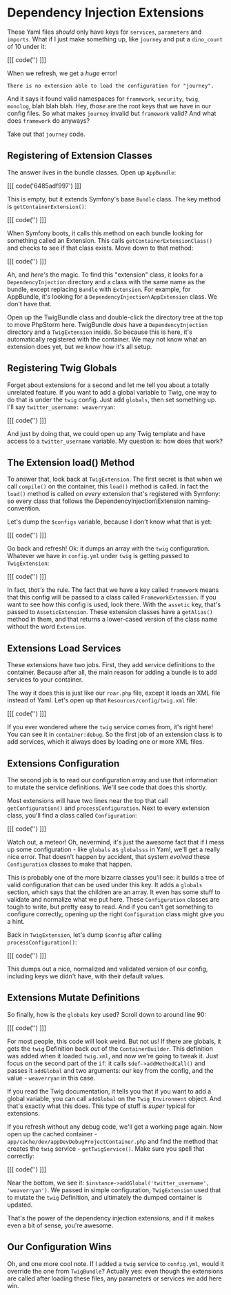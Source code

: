 # Dependency Injection Extensions

These Yaml files *should* only have keys for `services`, `parameters` and
`imports`. What if I just make something up, like `journey` and put a
`dino_count` of 10 under it:

[[[ code('') ]]]

When we refresh, we get a *huge* error!

    There is no extension able to load the configuration for "journey".

And it says it found valid namespaces for `framework`, `security`, `twig`,
`monolog`, blah blah blah. Hey, *those* are the root keys that we have in
our config files. So what makes `journey` invalid but `framework` valid?
And what does `framework` do anyways?

Take out that `journey` code.

## Registering of Extension Classes

The answer lives in the bundle classes. Open up `AppBundle`:

[[[ code('6485adf997') ]]]

This is empty, but it extends Symfony's base `Bundle` class. The key method
is `getContainerExtension()`:

[[[ code('') ]]]

When Symfony boots, it calls this method on each bundle looking for something
called an Extension. This calls `getContainerExtensionClass()` and checks
to see if that class exists. Move down to that method:

[[[ code('') ]]]

Ah, and *here's* the magic. To find this "extension" class, it looks for
a `DependencyInjection` directory and a class with the same name as the bundle,
except replacing `Bundle` with `Extension`. For example, for AppBundle, it's
looking for a `DependencyInjection\AppExtension` class. We don't have that.

Open up the TwigBundle class and double-click the directory tree at the top
to move PhpStorm here. TwigBundle *does* have a `DependencyInjection`
directory and a `TwigExtension` inside. So because this is here, it's automatically
registered with the container. We may not know what an extension does yet,
but we know how it's all setup.

## Registering Twig Globals

Forget about extensions for a second and let me tell you about a totally
unrelated feature. If you want to add a global variable to Twig, one way
to do that is under the `twig` config. Just add `globals`, then set something
up. I'll say `twitter_username: weaverryan`:

[[[ code('') ]]]

And just by doing that, we could open up any Twig template and have access
to a `twitter_username` variable. My question is: how does that work?

## The Extension load() Method

To answer that, look back at `TwigExtension`. The first secret is that when
we call `compile()` on the container, this `load()` method is called. In
fact the `load()` method is called on *every* extension that's registered
with Symfony: so every class that follows the DependencyInjection\Extension
naming-convention.

Let's dump the `$configs` variable, because I don't know what that is yet:

[[[ code('') ]]]

Go back and refresh! Ok: it dumps an array with the `twig` configuration.
Whatever we have in `config.yml` under `twig` is getting passed to `TwigExtension`:

[[[ code('') ]]]

In fact, *that's* the rule. The fact that we have a key called `framework`
means that this config will be passed to a class called `FrameworkExtension`.
If you want to see how this config is used, look there. With the `assetic`
key, that's passed to `AsseticExtension`. These extension classes have a
`getAlias()` method in them, and that returns a lower-cased version of
the class name without the word `Extension`.

## Extensions Load Services

These extensions have two jobs. First, they add service definitions to the
container. Because after all, the main reason for adding a bundle is to add
services to your container.

The way it does this is just like our `roar.php` file, except it loads an
XML file instead of Yaml. Let's open up that `Resources/config/twig.xml`
file:

[[[ code('') ]]]

If you ever wondered where the `twig` service comes from, it's right here!
You can see it in `container:debug`. So the first job of an extension class
is to add services, which it always does by loading one or more XML files.

## Extensions Configuration

The second job is to read our configuration array and use that information
to mutate the service definitions. We'll see code that does this shortly.

Most extensions will have two lines near the top that call `getConfiguration()`
and `processConfiguration`. Next to every extension class, you'll find a
class called `Configuration`:

[[[ code('') ]]]

Watch out, a meteor! Oh, nevermind, it's just the awesome fact that if I
mess up some configuration - like `globals` as `globalsss` in Yaml, we'll
get a really nice error. That doesn't happen by accident, that system *evolved*
these `Configuration` classes to make that happen.

This is probably one of the more bizarre classes you'll see: it builds a
tree of valid configuration that can be used under this key. It adds a `globals`
section, which says that the children are an array. It even has some stuff
to validate and normalize what we put here. These `Configuration` classes
are tough to write, but pretty easy to read. And if you can't get something
to configure correctly, opening up the right `Configuration` class might
give you a hint.

Back in `TwigExtension`, let's dump `$config` after calling `processConfiguration()`:

[[[ code('') ]]]

This dumps out a nice, normalized and validated version of our config, including
keys we didn't have, with their default values. 

## Extensions Mutate Definitions

So finally, how is the `globals` key used? Scroll down to around line 90:

[[[ code('') ]]]

For most people, this code will look weird. But not us! If there are globals,
it gets the `twig` Definition back *out* of the `ContainerBuilder`. This
definition was added when it loaded `twig.xml`, and now we're going to tweak
it. Just focus on the second part of the `if`: it calls `$def->addMethodCall()`
and passes it `addGlobal` and two arguments: our key from the config, and
the value - `weaverryan` in this case.

If you read the Twig documentation, it tells you that if you want to add
a global variable, you can call `addGlobal` on the `Twig_Environment` object.
And that's exactly what this does. This type of stuff is *super* typical
for extensions.

If you refresh without any debug code, we'll get a working page again. Now
open up the cached container - `app/cache/dev/appDevDebugProjectContainer.php`
and find the method that creates the `twig` service - `getTwigService()`.
Make sure you spell that correctly:

[[[ code('') ]]]

Near the bottom, we see it: `$instance->addGlobal('twitter_username', 'weaverryan')`.
We passed in simple configuration, `TwigExtension` used that to mutate the
`twig` Definition, and ultimately the dumped container is updated. 

That's the power of the dependency injection extensions, and if it makes
even a bit of sense, you're awesome.

## Our Configuration Wins

Oh, and one more cool note. If I added a `twig` service to `config.yml`,
would it override the one from `TwigBundle`? Actually yes: even though the
extensions are called after loading these files, any parameters or services
we add here win.
